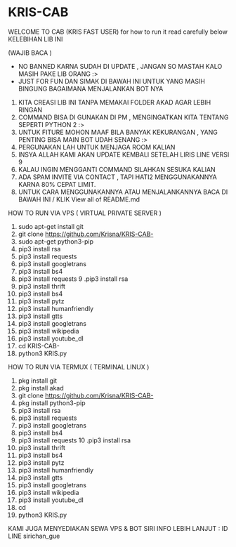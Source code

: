 # KRIS-CAB

WELCOME TO CAB (KRIS FAST USER)
for how to run it 
read carefully below
KELEBIHAN LIB INI

(WAJIB BACA )
- NO BANNED KARNA SUDAH DI UPDATE , JANGAN SO MASTAH KALO MASIH PAKE LIB ORANG :>
- JUST FOR FUN DAN SIMAK DI BAWAH INI UNTUK YANG MASIH BINGUNG BAGAIMANA MENJALANKAN BOT NYA

1. KITA CREASI LIB INI TANPA MEMAKAI FOLDER AKAD AGAR LEBIH RINGAN
2. COMMAND BISA DI GUNAKAN DI PM , MENGINGATKAN KITA TENTANG SEPERTI PYTHON 2 :>
3. UNTUK FITURE MOHON MAAF BILA BANYAK KEKURANGAN , YANG PENTING BISA MAIN BOT UDAH SENANG :>
4. PERGUNAKAN LAH UNTUK MENJAGA ROOM KALIAN
5. INSYA ALLAH KAMI AKAN UPDATE KEMBALI SETELAH LIRIS LINE VERSI 9
6. KALAU INGIN MENGGANTI COMMAND SILAHKAN SESUKA KALIAN
7. ADA SPAM INVITE VIA CONTACT , TAPI HATI2 MENGGUNAKANNYA KARNA 80% CEPAT LIMIT.
8. UNTUK CARA MENGGUNAKANNYA ATAU MENJALANKANNYA BACA DI BAWAH INI / KLIK View all of README.md







HOW TO RUN VIA VPS ( VIRTUAL PRIVATE SERVER )
1. sudo apt-get install git
2. git clone https://github.com/Krisna/KRIS-CAB-
3. sudo apt-get python3-pip
4. pip3 install rsa
5. pip3 install requests
6. pip3 install googletrans
7. pip3 install bs4
8. pip3 install requests
9 .pip3 install rsa
10. pip3 install thrift
11. pip3 install bs4
12. pip3 install pytz
13. pip3 install humanfriendly
14. pip3 install gtts
15. pip3 install googletrans
16. pip3 install wikipedia
17. pip3 install youtube_dl
18. cd KRIS-CAB-
19. python3 KRIS.py


HOW TO RUN VIA TERMUX ( TERMINAL LINUX )
1. pkg install git
2. pkg install akad
3. git clone https://github.com/Krisna/KRIS-CAB-
4. pkg install python3-pip
5. pip3 install rsa
6. pip3 install requests
7. pip3 install googletrans
8. pip3 install bs4
9. pip3 install requests
10 .pip3 install rsa
11. pip3 install thrift
12. pip3 install bs4
13. pip3 install pytz
14. pip3 install humanfriendly
15. pip3 install gtts
16. pip3 install googletrans
17. pip3 install wikipedia
18. pip3 install youtube_dl
19. cd
20. python3 KRIS.py

KAMI JUGA MENYEDIAKAN SEWA VPS & BOT SIRI
INFO LEBIH LANJUT : ID LINE sirichan_gue
